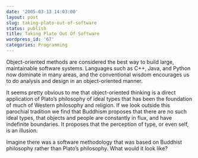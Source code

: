 ```yaml
---
date: '2005-03-13 14:03:00'
layout: post
slug: taking-plato-out-of-software
status: publish
title: Taking Plato Out Of Software
wordpress_id: '67'
categories: Programming
---
```


Object-oriented methods are considered the best way to build large, maintainable software systems.  Languages such as C++, Java, and Python now dominate in many areas, and the conventional wisdom encourages us to do analysis and design in an object-oriented manner.

It seems pretty obvious to me that object-oriented thinking is a direct application of Plato’s philosophy of ideal types that has been the foundation of much of Western philosophy and religion. If we look outside this parochial tradition we find that Buddhism proposes that there are no such ideal types, that objects and people are constantly in flux, and have indefinite boundaries.  It proposes that the perception of type, or even self, is an illusion.

Imagine there was a software methodology that was based on Buddhist philosophy rather than Plato’s philosophy.  What would it look like?
